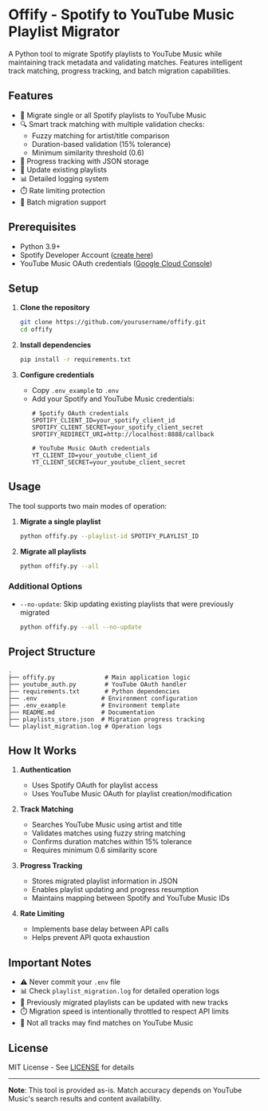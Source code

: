# Offify - Spotify to YouTube Music Playlist Migrator

A Python tool to migrate Spotify playlists to YouTube Music while maintaining track metadata and validating matches. Features intelligent track matching, progress tracking, and batch migration capabilities.

## Features

- 🎵 Migrate single or all Spotify playlists to YouTube Music
- 🔍 Smart track matching with multiple validation checks:
  - Fuzzy matching for artist/title comparison
  - Duration-based validation (15% tolerance)
  - Minimum similarity threshold (0.6)
- 📁 Progress tracking with JSON storage
- 🔄 Update existing playlists
- 📊 Detailed logging system
- ⏱️ Rate limiting protection
- 🎯 Batch migration support

## Prerequisites

- Python 3.9+
- Spotify Developer Account ([create here](https://developer.spotify.com/dashboard))
- YouTube Music OAuth credentials ([Google Cloud Console](https://console.cloud.google.com))

## Setup

1. **Clone the repository**
   ```bash
   git clone https://github.com/yourusername/offify.git
   cd offify
   ```

2. **Install dependencies**
   ```bash
   pip install -r requirements.txt
   ```

3. **Configure credentials**
   - Copy `.env_example` to `.env`
   - Add your Spotify and YouTube Music credentials:
     ```env
     # Spotify OAuth credentials
     SPOTIFY_CLIENT_ID=your_spotify_client_id
     SPOTIFY_CLIENT_SECRET=your_spotify_client_secret
     SPOTIFY_REDIRECT_URI=http://localhost:8888/callback

     # YouTube Music OAuth credentials
     YT_CLIENT_ID=your_youtube_client_id
     YT_CLIENT_SECRET=your_youtube_client_secret
     ```

## Usage

The tool supports two main modes of operation:

1. **Migrate a single playlist**
   ```bash
   python offify.py --playlist-id SPOTIFY_PLAYLIST_ID
   ```

2. **Migrate all playlists**
   ```bash
   python offify.py --all
   ```

### Additional Options

- `--no-update`: Skip updating existing playlists that were previously migrated
   ```bash
   python offify.py --all --no-update
   ```

## Project Structure

```
.
├── offify.py              # Main application logic
├── youtube_auth.py        # YouTube OAuth handler
├── requirements.txt       # Python dependencies
├── .env                  # Environment configuration
├── .env_example          # Environment template
├── README.md             # Documentation
├── playlists_store.json  # Migration progress tracking
└── playlist_migration.log # Operation logs
```

## How It Works

1. **Authentication**
   - Uses Spotify OAuth for playlist access
   - Uses YouTube Music OAuth for playlist creation/modification

2. **Track Matching**
   - Searches YouTube Music using artist and title
   - Validates matches using fuzzy string matching
   - Confirms duration matches within 15% tolerance
   - Requires minimum 0.6 similarity score

3. **Progress Tracking**
   - Stores migrated playlist information in JSON
   - Enables playlist updating and progress resumption
   - Maintains mapping between Spotify and YouTube Music IDs

4. **Rate Limiting**
   - Implements base delay between API calls
   - Helps prevent API quota exhaustion

## Important Notes

- ⚠️ Never commit your `.env` file
- 📊 Check `playlist_migration.log` for detailed operation logs
- 🔄 Previously migrated playlists can be updated with new tracks
- ⏱️ Migration speed is intentionally throttled to respect API limits
- 🎵 Not all tracks may find matches on YouTube Music

## License

MIT License - See [LICENSE](LICENSE) for details

---

**Note**: This tool is provided as-is. Match accuracy depends on YouTube Music's search results and content availability.
